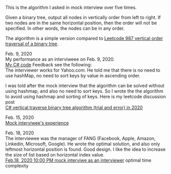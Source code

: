 This is the algorithm I asked in mock interview over five times. 

Given a binary tree, output all nodes in vertically order from left to right. If two nodes are in the same horizontal position, then the order will not be specified. In other words, the nodes can be in any order. 

The algorithm is a simple version compared to [Leetcode 987 vertical order traversal of a binary tree](https://leetcode.com/problems/vertical-order-traversal-of-a-binary-tree/).

Feb. 9, 2020<br>
My performance as an interviweee on Feb. 9, 2020. <br>
[My C# code](https://gist.github.com/jianminchen/f764c85561eb69397b3f6b87910e4b5b) Feedback see the following:<br>
The interviewer works for Yahoo.com. He told me that there is no need to use hashMap, no need to sort keys by value in ascending order. 

I was told after the mock interview that the algorithm can be solved without using hashmap, and also no need to sort keys. So I wrote the the algorithm to avoid using hashmap and sorting of keys. Here is my leetcode discussion post<br>
[C#  vertical traverse binary tree algorithm (trial and error) in 2020](https://leetcode.com/problems/vertical-order-traversal-of-a-binary-tree/discuss/504546/C-vertical-traverse-binary-tree-algorithm-(trial-and-error)-in-2020) <br>

Feb. 15, 2020<br>
[Mock interviwee's experience](https://gist.github.com/jianminchen/c6cad3f30d03e7fc9f7e1891cd4df858) <br>

Feb. 18, 2020<br>
The interviewee was the manager of FANG (Facebook, Apple, Amazon, Linkedin, Microsoft, Google). He wrote the optimal solution, and also only leftmost horizontal position is found. Good design. I like the idea to increase the size of list based on horizontal index value.<br>
[Feb.18, 2020 10:00 PM mock interviwe as an interviewer](http://juliachencoding.blogspot.com/2020/02/case-study-vertically-traverse-binary.html) optimal time complexity<br>






